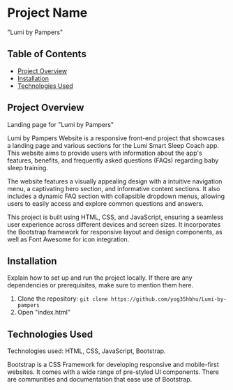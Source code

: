 # Project Name
"Lumi by Pampers"

## Table of Contents

- [Project Overview](#project-overview)
- [Installation](#installation)
- [Technologies Used](#technologies-used)

## Project Overview

Landing page for "Lumi by Pampers"

Lumi by Pampers Website is a responsive front-end project that showcases a landing page and various sections for the Lumi Smart Sleep Coach app. This website aims to provide users with information about the app's features, benefits, and frequently asked questions (FAQs) regarding baby sleep training.

The website features a visually appealing design with a intuitive navigation menu, a captivating hero section, and informative content sections. It also includes a dynamic FAQ section with collapsible dropdown menus, allowing users to easily access and explore common questions and answers.

This project is built using HTML, CSS, and JavaScript, ensuring a seamless user experience across different devices and screen sizes. It incorporates the Bootstrap framework for responsive layout and design components, as well as Font Awesome for icon integration.


## Installation

Explain how to set up and run the project locally. If there are any dependencies or prerequisites, make sure to mention them here.

1. Clone the repository: `git clone https://github.com/yog35hbhu/Lumi-by-pampers` 
2. Open "index.html"


## Technologies Used

Technologies used: HTML, CSS, JavaScript, Bootstrap.

Bootstrap is a CSS Framework for developing responsive and mobile-first websites.  It comes with a wide range of pre-styled UI components. There are communities and documentation that ease use of Bootstrap.
